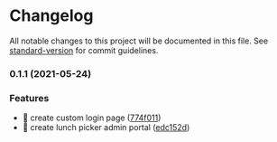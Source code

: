 # Changelog

All notable changes to this project will be documented in this file. See [standard-version](https://github.com/conventional-changelog/standard-version) for commit guidelines.

### 0.1.1 (2021-05-24)


### Features

* 🎸 create custom login page ([774f011](https://github.com/yeukfei02/lunchPickerAdmin/commit/774f011e873f46135251d62dbad0b1b587156247))
* 🎸 create lunch picker admin portal ([edc152d](https://github.com/yeukfei02/lunchPickerAdmin/commit/edc152df152ff250d60315b5ffeb7f94a0e30a7b))
